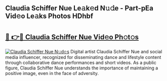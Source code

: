 ## Claudia Schiffer Nue Le𝚊k𝚎d N𝚞𝚍e - Part-pEa Vid𝚎o Le𝚊ks Photos HDhbf

# <h2><a href="http://fbajok.evod.top/?m=Claudia+Schiffer+Nue">🔗 👉🔴 Claudia Schiffer Nue Vid𝚎o Ph𝚘t𝚘s</a></h2>

[![Claudia Schiffer Nue N𝚞d𝚎s](https://i.imgur.com/8V9OHl7.gif)](http://fbajok.evod.top/?m=Claudia+Schiffer+Nue)
Digital artist Claudia Schiffer Nue and social media influencer, recognized for disseminating dance and lifestyle content through collaborative dance performances and short videos. As a public figure, Claudia Schiffer Nue understands the importance of maintaining a positive image, even in the face of adversity. 
